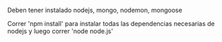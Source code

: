 Deben tener instalado nodejs, mongo, nodemon, mongoose

Correr 'npm install' para instalar todas las dependencias necesarias de nodejs
y luego correr 'node node.js'